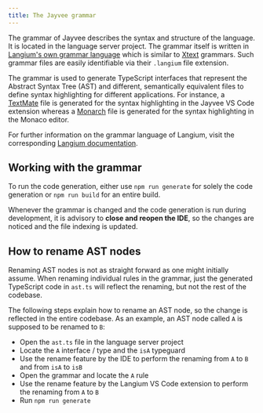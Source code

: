 ```yaml
---
title: The Jayvee grammar
---
```


The grammar of Jayvee describes the syntax and structure of the language.
It is located in the language server project.
The grammar itself is written in [Langium's own grammar language](https://langium.org/docs/grammar-language/) which is similar to [Xtext](https://www.eclipse.org/Xtext/) grammars.
Such grammar files are easily identifiable via their `.langium` file extension.

The grammar is used to generate TypeScript interfaces that represent the Abstract Syntax Tree (AST) and different, semantically equivalent files to define syntax highlighting for different applications.
For instance, a [TextMate](https://macromates.com/manual/en/language_grammars) file is generated for the syntax highlighting in the Jayvee VS Code extension whereas a [Monarch](https://microsoft.github.io/monaco-editor/monarch.html) file is generated for the syntax highlighting in the Monaco editor.

For further information on the grammar language of Langium, visit the corresponding [Langium documentation](https://langium.org/docs/grammar-language/).

## Working with the grammar

To run the code generation, either use `npm run generate` for solely the code generation or `npm run build` for an entire build.

Whenever the grammar is changed and the code generation is run during development, it is advisory to **close and reopen the IDE**, so the changes are noticed and the file indexing is updated.

## How to rename AST nodes

Renaming AST nodes is not as straight forward as one might initially assume.
When renaming individual rules in the grammar, just the generated TypeScript code in `ast.ts` will reflect the renaming, but not the rest of the codebase.

The following steps explain how to rename an AST node, so the change is reflected in the entire codebase. As an example, an AST node called `A` is supposed to be renamed to `B`:

- Open the `ast.ts` file in the language server project
- Locate the `A` interface / type and the `isA` typeguard
- Use the rename feature by the IDE to perform the renaming from `A` to `B` and from `isA` to `isB`
- Open the grammar and locate the `A` rule
- Use the rename feature by the Langium VS Code extension to perform the renaming from `A` to `B`
- Run `npm run generate`
